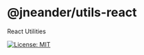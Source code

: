 # @jneander/utils-react

React Utilities

[![License: MIT][license-badge]][license-url]

[license-badge]: https://img.shields.io/badge/License-MIT-yellow.svg?style=flat-square
[license-url]: https://github.com/jneander/utils-state/blob/master/LICENSE
